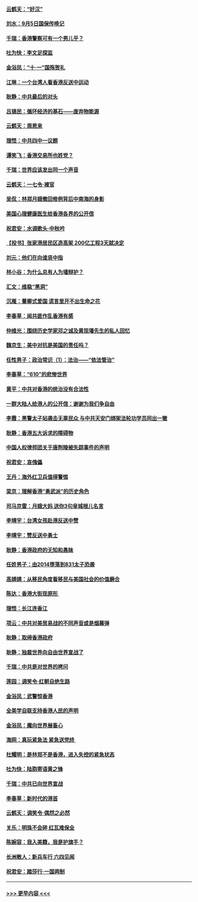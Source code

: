 #### [云鹤天：“好汉”](../pages/nsc993/n11513536.md?t=09110833) 
#### [刘水：9月5日国保传唤记](../pages/nsc993/n11513460.md?t=09110833) 
#### [千瑞：香港警察可有一个男儿乎？](../pages/nsc993/n11513109.md?t=09110833) 
#### [吐为快：李文足探监](../pages/nsc993/n11509622.md?t=09110833) 
#### [金浴凤：“十‧一”国殇贺礼](../pages/nsc993/n11509593.md?t=09110833) 
#### [江琳：一个台湾人看香港反送中运动](../pages/nsc993/n11509211.md?t=09110833) 
#### [耿静：中共最后的对头](../pages/nsc993/n11508308.md?t=09110833) 
#### [吕锡民：循环经济的基石——废弃物能源](../pages/nsc993/n11508212.md?t=09110833) 
#### [云鹤天：周恩来](../pages/nsc993/n11508055.md?t=09110833) 
#### [理悟：中共四中一议题](../pages/nsc993/n11507782.md?t=09110833) 
#### [谭笑飞：香港交易所也姓党？](../pages/nsc993/n11507753.md?t=09110833) 
#### [千瑞：世界应该发出同一个声音](../pages/nsc993/n11507290.md?t=09110833) 
#### [云鹤天：一七令‧裸官](../pages/nsc993/n11507177.md?t=09110833) 
#### [吴侃：林郑月娥撤回修例背后中南海的身影](../pages/nsc993/n11506876.md?t=09110833) 
#### [美国心理健康医生给香港各界的公开信](../pages/nsc993/n11506809.md?t=09110833) 
#### [祝君安：水调歌头‧中秋吟](../pages/nsc993/n11506758.md?t=09110833) 
#### [【投书】张家港居民区造高架 200亿工程3天就决定](../pages/nsc993/n11506682.md?t=09110833) 
#### [刘元：他们在向谁竖中指](../pages/nsc993/n11505384.md?t=09110833) 
#### [林小谷：为什么总有人为墙辩护？](../pages/nsc993/n11505226.md?t=09110833) 
#### [汇文：维稳“黑洞”](../pages/nsc993/n11504347.md?t=09110833) 
#### [沉雁：董卿式爱国 谎言里开不出生命之花](../pages/nsc993/n11503215.md?t=09110833) 
#### [李春草：闻共匪作乱香港有感](../pages/nsc993/n11503072.md?t=09110833) 
#### [仲维光：围绕历史学家邓之诚及黄现璠先生的私人回忆](../pages/nsc993/n11501330.md?t=09110833) 
#### [魏京生：美中对抗是美国的责任吗？](../pages/nsc993/n11500723.md?t=09110833) 
#### [任性男子：政治常识（1）：法治——“依法管治”](../pages/nsc993/n11500791.md?t=09110833) 
#### [李春草：“610”的悲惨世界](../pages/nsc993/n11501141.md?t=09110833) 
#### [黄平：中共对香港的统治没有合法性](../pages/nsc993/n11499473.md?t=09110833) 
#### [一群大陆人给港人的公开信：谢谢为我们争自由](../pages/nsc993/n11500402.md?t=09110833) 
#### [李霞：黑警太子站袭击无辜民众 与中共天安门绑架法轮功学员同出一辙](../pages/nsc993/n11499805.md?t=09110833) 
#### [耿静：香港五大诉求的障碍物](../pages/nsc993/n11497578.md?t=09110833) 
#### [中国人权律师团关于唐荆陵被失踪事件的声明](../pages/nsc993/n11500014.md?t=09110833) 
#### [祝君安：哀傀儡](../pages/nsc993/n11499776.md?t=09110833) 
#### [王丹：海外红卫兵值得警惕](../pages/nsc993/n11498138.md?t=09110833) 
#### [梁京：理解香港“勇武派”的历史角色](../pages/nsc993/n11498006.md?t=09110833) 
#### [司马京雷：月娥大妈  送你3句皇城根儿名言](../pages/nsc993/n11497885.md?t=09110833) 
#### [李靖宇：台湾女孩赴港反送中赞](../pages/nsc993/n11497721.md?t=09110833) 
#### [李靖宇：赞反送中勇士](../pages/nsc993/n11497452.md?t=09110833) 
#### [耿静：香港政府的无知和愚昧](../pages/nsc993/n11494238.md?t=09110833) 
#### [任姓男子：由2014堕落到831太子恐袭](../pages/nsc993/n11496683.md?t=09110833) 
#### [高婧婧：从移民角度看移民与美国社会的价值磨合](../pages/nsc993/n11495757.md?t=09110833) 
#### [陈达：香港大街现原形 ](../pages/nsc993/n11495441.md?t=09110833) 
#### [理悟：长江连香江](../pages/nsc993/n11495377.md?t=09110833) 
#### [项云：中共对美贸易战的不同声音或是烟幕弹](../pages/nsc993/n11494929.md?t=09110833) 
#### [耿静：取缔香港政府](../pages/nsc993/n11494218.md?t=09110833) 
#### [耿静：独裁世界向自由世界宣战了](../pages/nsc993/n11494190.md?t=09110833) 
#### [千瑞：中共是对世界的拷问](../pages/nsc993/n11493021.md?t=09110833) 
#### [莲园：调笑令‧红朝自绝生路](../pages/nsc993/n11493011.md?t=09110833) 
#### [金浴凤：武警惊香港](../pages/nsc993/n11492994.md?t=09110833) 
#### [全美学自联支持香港人民的声明](../pages/nsc993/n11492630.md?t=09110833) 
#### [金浴凤：魔向世界展畜心](../pages/nsc993/n11492599.md?t=09110833) 
#### [海网：真玩紧急法 紧急送党终 ](../pages/nsc993/n11492535.md?t=09110833) 
#### [杜耀明：是林郑不是香港，进入失控的紧急状态](../pages/nsc993/n11491420.md?t=09110833) 
#### [吐为快：陆胞寄语黄之锋](../pages/nsc993/n11491117.md?t=09110833) 
#### [千瑞：中共已向世界宣战](../pages/nsc993/n11490123.md?t=09110833) 
#### [李春草：新时代的港首](../pages/nsc993/n11489864.md?t=09110833) 
#### [云鹤天：调笑令·偶然之必然](../pages/nsc993/n11489701.md?t=09110833) 
#### [关乐：明珠不会碎 红瓦难保全](../pages/nsc993/n11489647.md?t=09110833) 
#### [陈婉容：我入美籍，我是护旗手？](../pages/nsc993/n11487908.md?t=09110833) 
#### [长洲散人：新兵车行 六四见闻](../pages/nsc993/n11487729.md?t=09110833) 
#### [祝君安：踏莎行‧一国两制](../pages/nsc993/n11487699.md?t=09110833) 

----
#### [ >>> 更早内容 <<< ](../indexes/nsc993-earlier.md)
